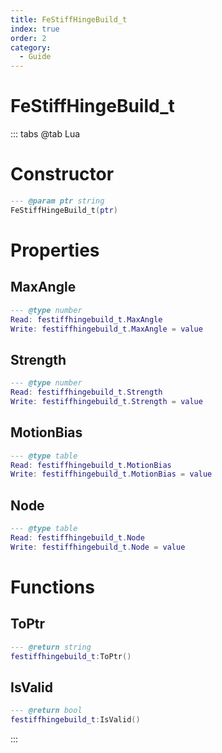 ```yaml
---
title: FeStiffHingeBuild_t
index: true
order: 2
category:
  - Guide
---
```


# FeStiffHingeBuild_t

::: tabs
@tab Lua
# Constructor
```lua
--- @param ptr string
FeStiffHingeBuild_t(ptr)
```
# Properties
## MaxAngle 
```lua
--- @type number
Read: festiffhingebuild_t.MaxAngle
Write: festiffhingebuild_t.MaxAngle = value
```
## Strength 
```lua
--- @type number
Read: festiffhingebuild_t.Strength
Write: festiffhingebuild_t.Strength = value
```
## MotionBias 
```lua
--- @type table
Read: festiffhingebuild_t.MotionBias
Write: festiffhingebuild_t.MotionBias = value
```
## Node 
```lua
--- @type table
Read: festiffhingebuild_t.Node
Write: festiffhingebuild_t.Node = value
```
# Functions
## ToPtr
```lua
--- @return string
festiffhingebuild_t:ToPtr()
```
## IsValid
```lua
--- @return bool
festiffhingebuild_t:IsValid()
```

:::
